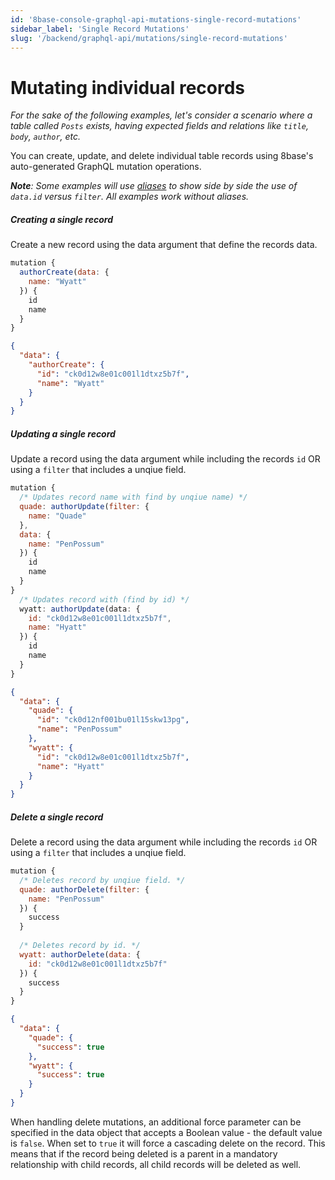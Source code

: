 ```yaml
---
id: '8base-console-graphql-api-mutations-single-record-mutations'
sidebar_label: 'Single Record Mutations'
slug: '/backend/graphql-api/mutations/single-record-mutations'
---
```


# Mutating individual records

*For the sake of the following examples, let's consider a scenario where a table called `Posts` exists, having expected fields and relations like `title`, `body`, `author`, etc.*

You can create, update, and delete individual table records using 8base's auto-generated GraphQL mutation operations.

***Note**: Some examples will use [aliases](/docs/8base-console/graphql-api/#aliases) to show side by side the use of `data.id` versus `filter`. All examples work without aliases.*

##### Creating a single record
Create a new record using the data argument that define the records data. 


```javascript
mutation {
  authorCreate(data: {
    name: "Wyatt"
  }) {
    id
    name
  }
}
```



```json
{
  "data": {
    "authorCreate": {
      "id": "ck0d12w8e01c001l1dtxz5b7f",
      "name": "Wyatt"
    }
  }
}
```



##### Updating a single record
Update a record using the data argument while including the records `id` OR using a `filter` that includes a unqiue field.


```javascript
mutation {
  /* Updates record name with find by unqiue name) */
  quade: authorUpdate(filter: {
    name: "Quade"
  },
  data: {
    name: "PenPossum"
  }) {
    id
    name
  }
}
  /* Updates record with (find by id) */
  wyatt: authorUpdate(data: {
    id: "ck0d12w8e01c001l1dtxz5b7f",
    name: "Hyatt"
  }) {
    id
    name
  }
}
```



```json
{
  "data": {
    "quade": {
      "id": "ck0d12nf001bu01l15skw13pg",
      "name": "PenPossum"
    },
    "wyatt": {
      "id": "ck0d12w8e01c001l1dtxz5b7f",
      "name": "Hyatt"
    }
  }
}
```



##### Delete a single record
Delete a record using the data argument while including the records `id` OR using a `filter` that includes a unqiue field.


```javascript
mutation {
  /* Deletes record by unqiue field. */
  quade: authorDelete(filter: {
    name: "PenPossum"
  }) {
    success
  }
  
  /* Deletes record by id. */
  wyatt: authorDelete(data: {
    id: "ck0d12w8e01c001l1dtxz5b7f"
  }) {
    success
  }
}
```



```json
{
  "data": {
    "quade": {
      "success": true
    },
    "wyatt": {
      "success": true
    }
  }
}
```



When handling delete mutations, an additional force parameter can be specified in the data object that accepts a Boolean value - the default value is `false`. When set to `true` it will force a cascading delete on the record. This means that if the record being deleted is a parent in a mandatory relationship with child records, all child records will be deleted as well.